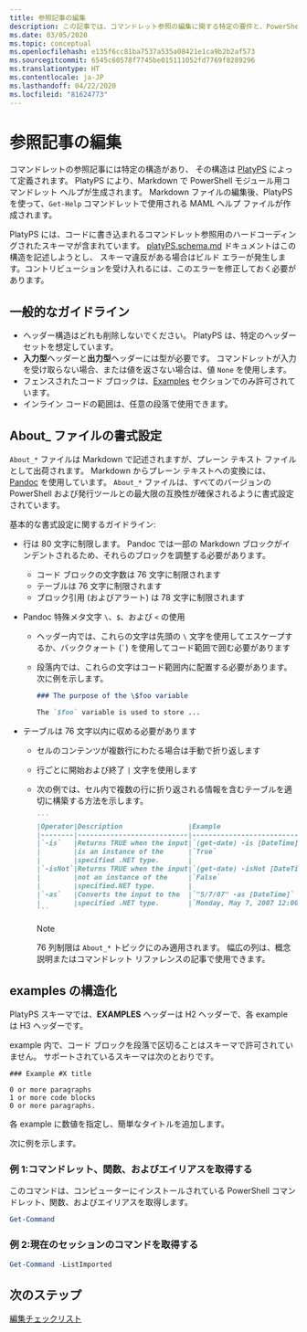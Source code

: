 ```yaml
---
title: 参照記事の編集
description: この記事では、コマンドレット参照の編集に関する特定の要件と、PowerShell ドキュメントの概要トピックについて説明します。
ms.date: 03/05/2020
ms.topic: conceptual
ms.openlocfilehash: e135f6cc81ba7537a535a08421e1ca9b2b2af573
ms.sourcegitcommit: 6545c60578f7745be015111052fd7769f8289296
ms.translationtype: HT
ms.contentlocale: ja-JP
ms.lasthandoff: 04/22/2020
ms.locfileid: "81624773"
---
```

# <a name="editing-reference-articles"></a>参照記事の編集

コマンドレットの参照記事には特定の構造があり、 その構造は [PlatyPS][] によって定義されます。
PlatyPS により、Markdown で PowerShell モジュール用コマンドレット ヘルプが生成されます。 Markdown ファイルの編集後、PlatyPS を使って、`Get-Help` コマンドレットで使用される MAML ヘルプ ファイルが作成されます。

PlatyPS には、コードに書き込まれるコマンドレット参照用のハードコーディングされたスキーマが含まれています。 [platyPS.schema.md][] ドキュメントはこの構造を記述しようとし、 スキーマ違反がある場合はビルド エラーが発生します。コントリビューションを受け入れるには、このエラーを修正しておく必要があります。

## <a name="general-guidelines"></a>一般的なガイドライン

- ヘッダー構造はどれも削除しないでください。 PlatyPS は、特定のヘッダー セットを想定しています。
- **入力型**ヘッダーと**出力型**ヘッダーには型が必要です。 コマンドレットが入力を受け取らない場合、または値を返さない場合は、値 `None` を使用します。
- フェンスされたコード ブロックは、[Examples](#structuring-examples) セクションでのみ許可されています。
- インライン コードの範囲は、任意の段落で使用できます。

## <a name="formatting-about_-files"></a>About_ ファイルの書式設定

`About_*` ファイルは Markdown で記述されますが、プレーン テキスト ファイルとして出荷されます。 Markdown からプレーン テキストへの変換には、[Pandoc][] を使用しています。 `About_*` ファイルは、すべてのバージョンの PowerShell および発行ツールとの最大限の互換性が確保されるように書式設定されています。

基本的な書式設定に関するガイドライン:

- 行は 80 文字に制限します。 Pandoc では一部の Markdown ブロックがインデントされるため、それらのブロックを調整する必要があります。
  - コード ブロックの文字数は 76 文字に制限されます
  - テーブルは 76 文字に制限されます
  - ブロック引用 (およびアラート) は 78 文字に制限されます

- Pandoc 特殊メタ文字 `\`、`$`、および `<` の使用
  - ヘッダー内では、これらの文字は先頭の `\` 文字を使用してエスケープするか、バッククォート (`` ` ``) を使用してコード範囲で囲む必要があります
  - 段落内では、これらの文字はコード範囲内に配置する必要があります。 次に例を示します。

    ~~~markdown
    ### The purpose of the \$foo variable

    The `$foo` variable is used to store ...
    ~~~

- テーブルは 76 文字以内に収める必要があります
  - セルのコンテンツが複数行にわたる場合は手動で折り返します
  - 行ごとに開始および終了 `|` 文字を使用します
  - 次の例では、セル内で複数の行に折り返される情報を含むテーブルを適切に構築する方法を示します。

    ~~~markdown
    ```
    |Operator|Description                |Example                          |
    |--------|---------------------------|---------------------------------|
    |`-is`   |Returns TRUE when the input|`(get-date) -is [DateTime]`      |
    |        |is an instance of the      |`True`                           |
    |        |specified .NET type.       |                                 |
    |`-isNot`|Returns TRUE when the input|`(get-date) -isNot [DateTime]`   |
    |        |not an instance of the     |`False`                          |
    |        |specified.NET type.        |                                 |
    |`-as`   |Converts the input to the  |`"5/7/07" -as [DateTime]`        |
    |        |specified .NET type.       |`Monday, May 7, 2007 12:00:00 AM`|
    ```
    ~~~

    > [!NOTE]
    > 76 列制限は `About_*` トピックにのみ適用されます。 幅広の列は、概念説明またはコマンドレット リファレンスの記事で使用できます。

## <a name="structuring-examples"></a>examples の構造化

PlatyPS スキーマでは、**EXAMPLES** ヘッダーは H2 ヘッダーで、各 example は H3 ヘッダーです。

example 内で、コード ブロックを段落で区切ることはスキーマで許可されていません。 サポートされているスキーマは次のとおりです。

```
### Example #X title

0 or more paragraphs
1 or more code blocks
0 or more paragraphs.
```

各 example に数値を指定し、簡単なタイトルを追加します。

次に例を示します。

### <a name="example-1-get-cmdlets-functions-and-aliases"></a>例 1:コマンドレット、関数、およびエイリアスを取得する

このコマンドは、コンピューターにインストールされている PowerShell コマンドレット、関数、およびエイリアスを取得します。

```powershell
Get-Command
```

### <a name="example-2-get-commands-in-the-current-session"></a>例 2:現在のセッションのコマンドを取得する

```powershell
Get-Command -ListImported
```

## <a name="next-steps"></a>次のステップ

[編集チェックリスト](editorial-checklist.md)

<!-- link references -->
[PlatyPS]: https://github.com/powershell/platyps
[platyPS.schema.md]: https://github.com/PowerShell/platyPS/blob/master/platyPS.schema.md
[issue1806]: https://github.com/MicrosoftDocs/PowerShell-Docs/issues/1806
[about-example]: /PowerShell/module/Microsoft.PowerShell.Core/About/about_Comparison_Operators
[Pandoc]: https://pandoc.org
